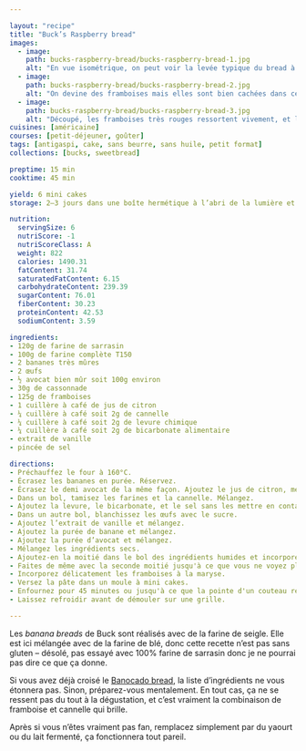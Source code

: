 ```yaml
---

layout: "recipe"
title: "Buck’s Raspberry bread"
images:
  - image:
    path: bucks-raspberry-bread/bucks-raspberry-bread-1.jpg
    alt: "En vue isométrique, on peut voir la levée typique du bread à l’avocat, moins levé, plus carré, très craquelé."
  - image:
    path: bucks-raspberry-bread/bucks-raspberry-bread-2.jpg
    alt: "On devine des framboises mais elles sont bien cachées dans ces craquelures, justement."
  - image:
    path: bucks-raspberry-bread/bucks-raspberry-bread-3.jpg
    alt: "Découpé, les framboises très rouges ressortent vivement, et la mie très particulière due à l’avocat est reconnaissable entre mille."
cuisines: [américaine]
courses: [petit-déjeuner, goûter]
tags: [antigaspi, cake, sans beurre, sans huile, petit format]
collections: [bucks, sweetbread]

preptime: 15 min
cooktime: 45 min

yield: 6 mini cakes
storage: 2–3 jours dans une boîte hermétique à l’abri de la lumière et de la chaleur. 5 jours au frigo. 2 mois au congélateur.

nutrition:
  servingSize: 6
  nutriScore: -1
  nutriScoreClass: A
  weight: 822
  calories: 1490.31
  fatContent: 31.74
  saturatedFatContent: 6.15
  carbohydrateContent: 239.39
  sugarContent: 76.01
  fiberContent: 30.23
  proteinContent: 42.53
  sodiumContent: 3.59

ingredients:
- 120g de farine de sarrasin
- 100g de farine complète T150
- 2 bananes très mûres
- 2 œufs
- ½ avocat bien mûr soit 100g environ
- 30g de cassonnade
- 125g de framboises
- 1 cuillère à café de jus de citron
- ¼ cuillère à café soit 2g de cannelle
- ¼ cuillère à café soit 2g de levure chimique
- ¼ cuillère à café soit 2g de bicarbonate alimentaire
- extrait de vanille
- pincée de sel

directions:
- Préchauffez le four à 160°C.
- Écrasez les bananes en purée. Réservez.
- Écrasez le demi avocat de la même façon. Ajoutez le jus de citron, mélangez et réservez.
- Dans un bol, tamisez les farines et la cannelle. Mélangez. 
- Ajoutez la levure, le bicarbonate, et le sel sans les mettre en contact.
- Dans un autre bol, blanchissez les œufs avec le sucre. 
- Ajoutez l’extrait de vanille et mélangez. 
- Ajoutez la purée de banane et mélangez. 
- Ajoutez la purée d’avocat et mélangez. 
- Mélangez les ingrédients secs. 
- Ajoutez-en la moitié dans le bol des ingrédients humides et incorporez délicatement à la maryse. 
- Faites de même avec la seconde moitié jusqu'à ce que vous ne voyez plus de grumeaux.
- Incorporez délicatement les framboises à la maryse.
- Versez la pâte dans un moule à mini cakes.
- Enfournez pour 45 minutes ou jusqu'à ce que la pointe d'un couteau ressorte sèche. 
- Laissez refroidir avant de démouler sur une grille. 

---
```


Les <i lang="en">banana breads</i> de Buck sont réalisés avec de la farine de seigle. Elle est ici mélangée avec de la farine de blé, donc cette recette n’est pas sans gluten – désolé, pas essayé avec 100% farine de sarrasin donc je ne pourrai pas dire ce que ça donne.

Si vous avez déjà croisé le [Banocado bread](banocado-bread.html), la liste d’ingrédients ne vous étonnera pas. Sinon, préparez-vous mentalement. En tout cas, ça ne se ressent pas du tout à la dégustation, et c’est vraiment la combinaison de framboise et cannelle qui brille. 

Après si vous n’êtes vraiment pas fan, remplacez simplement par du yaourt ou du lait fermenté, ça fonctionnera tout pareil.
